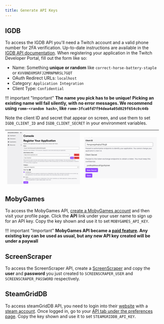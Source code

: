 ```yaml
---
title: Generate API Keys
---
```

## IGDB

To access the IGDB API you'll need a Twitch account and a valid phone number for 2FA verification. Up-to-date instructions are available in the [IGDB API documentation](https://api-docs.igdb.com/#account-creation). When registering your application in the Twitch Developer Portal, fill out the form like so:

* Name: Something **unique or random** like `correct-horse-battery-staple` or `KVV8NDXMSRFJ2MRNPNRSL7GQT`
* OAuth Redirect URLs: `localhost`
* Category: `Application Integration`
* Client Type: `Confidential`

!!! important "Important"
    **The name you pick has to be unique! Picking an existing name will fail silently, with no error messages. We recommend using `romm-<random hash>`, like `romm-3fca6fd7f94dea4a05d029f654c0c44b`**

Note the client ID and secret that appear on screen, and use them to set `IGDB_CLIENT_ID` and `IGDB_CLIENT_SECRET` in your environment variables.

|![IGDB_Creation](../assets/images/igdb-register-app.png)|![IGDB_Secret](../assets/images/igdb-client-details.png)|
|---|---|

## MobyGames

To access the MobyGames API, [create a MobyGames account](https://www.mobygames.com/user/register/) and then visit your profile page. Click the **API** link under your user name to sign up for an API key. Copy the key shown and use it to set `MOBYGAMES_API_KEY`.

!!! important "Important"
    **MobyGames API became a [paid feature](https://www.mobygames.com/info/api/#non-commercial). Any existing key can be used as usual, but any new API key created will be under a paywall**


## ScreenScraper

To access the ScreenScraper API, create a [ScreenScraper](https://www.screenscraper.fr/membreinscription.php) and copy the **user** and **password** you just created to `SCREENSCRAPER_USER` and `SCREENSCRAPER_PASSWORD` respectively.

## SteamGridDB

To access steamGridDB API, you need to login into their [website](https://www.steamgriddb.com/) with a [steam account](https://store.steampowered.com/join). Once logged in, go to your [API tab under the preferences page](https://www.steamgriddb.com/profile/preferences/api). Copy the key shown and use it to set `STEAMGRIDDB_API_KEY`.
